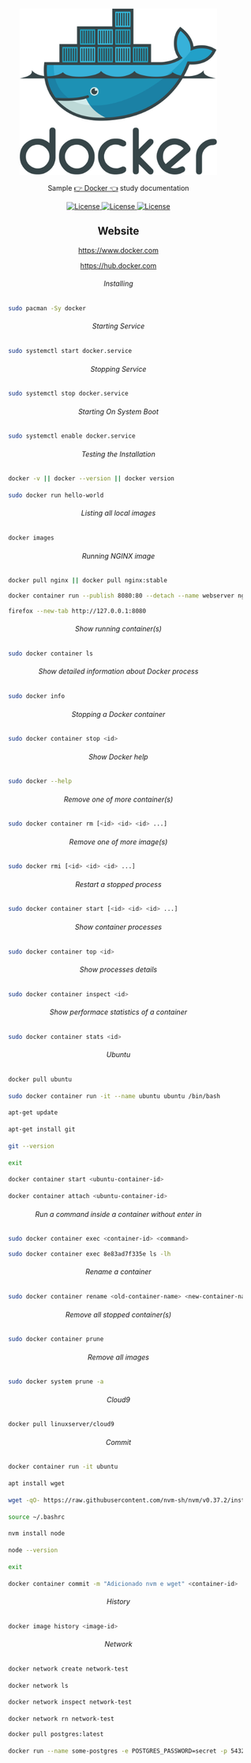 <p align="center"><img src="docker.svg" width="400"></p>

<p align="center">Sample <a href="https://www.docker.com/">👉 Docker 👈</a> study documentation</p>

<p align="center">
    <a href="#">
        <img alt="License" src="https://img.shields.io/github/license/Whopag/Docker">
    </a>
    <a href="#">
        <img alt="License" src="https://img.shields.io/github/languages/count/Whopag/Docker">
    </a>
    <a href="#">
        <img alt="License" src="https://img.shields.io/github/last-commit/Whopag/Docker">
    </a>
</p>

<h2 align="center">Website</h2>
    
<p align="center">
	<a href="https://www.docker.com">https://www.docker.com</a>
</p>

<p align="center">
    <a href="https://hub.docker.com">https://hub.docker.com</a>
</p>

<h6 align="center">Installing</h6>

```bash
	sudo pacman -Sy docker
```

<h6 align="center">Starting Service</h6>

```bash
	sudo systemctl start docker.service
```

<h6 align="center">Stopping Service</h6>

```bash
	sudo systemctl stop docker.service
```

<h6 align="center">Starting On System Boot</h6>

```bash
	sudo systemctl enable docker.service
```

<h6 align="center">Testing the Installation</h6>

```bash
	docker -v || docker --version || docker version

	sudo docker run hello-world
```

<h6 align="center">Listing all local images</h6>

```bash
	docker images
```

<h6 align="center">Running NGINX image</h6>

```bash
	docker pull nginx || docker pull nginx:stable
```

```bash
	docker container run --publish 8080:80 --detach --name webserver nginx
```

```bash
	firefox --new-tab http://127.0.0.1:8080
```

<h6 align="center">Show running container(s)</h6>

```bash
	sudo docker container ls
```

<h6 align="center">Show detailed information about Docker process</h6>

```bash
	sudo docker info
```

<h6 align="center">Stopping a Docker container</h6>

```bash
	sudo docker container stop <id>
```

<h6 align="center">Show Docker help</h6>

```bash
	sudo docker --help
```

<h6 align="center">Remove one of more container(s)</h6>

```bash
	sudo docker container rm [<id> <id> <id> ...]
```

<h6 align="center">Remove one of more image(s)</h6>

```bash
	sudo docker rmi [<id> <id> <id> ...]
```

<h6 align="center">Restart a stopped process</h6>

```bash
	sudo docker container start [<id> <id> <id> ...]
```

<h6 align="center">Show container processes</h6>

```bash
	sudo docker container top <id>
```

<h6 align="center">Show processes details</h6>

```bash
	sudo docker container inspect <id>
```

<h6 align="center">Show performace statistics of a container</h6>

```bash
	sudo docker container stats <id>
```

<h6 align="center">Ubuntu</h6>

```bash
	docker pull ubuntu

	sudo docker container run -it --name ubuntu ubuntu /bin/bash
	
	apt-get update

	apt-get install git

	git --version

	exit

	docker container start <ubuntu-container-id>

	docker container attach <ubuntu-container-id>
```

<h6 align="center">Run a command inside a container without enter in</h6>

```bash
	sudo docker container exec <container-id> <command>
```

```bash
	sudo docker container exec 8e83ad7f335e ls -lh
```

<h6 align="center">Rename a container</h6>

```bash
	sudo docker container rename <old-container-name> <new-container-name>
```

<h6 align="center">Remove all stopped container(s)</h6>

```bash
	sudo docker container prune
```

<h6 align="center">Remove all images</h6>

```bash
	sudo docker system prune -a
```

<h6 align="center">Cloud9</h6>

```bash
	docker pull linuxserver/cloud9
```

<h6 align="center">Commit</h6>

```bash
	docker container run -it ubuntu

	apt install wget

	wget -qO- https://raw.githubusercontent.com/nvm-sh/nvm/v0.37.2/install.sh | bash

	source ~/.bashrc

	nvm install node

	node --version

	exit

	docker container commit -m "Adicionado nvm e wget" <container-id>
```

<h6 align="center">History</h6>

```bash
	docker image history <image-id>
```

<h6 align="center">Network</h6>

```bash
	docker network create network-test

	docker network ls

	docker network inspect network-test

	docker network rn network-test
```

```bash
	docker pull postgres:latest
	
	docker run --name some-postgres -e POSTGRES_PASSWORD=secret -p 5432:5432 -v "$($pwd)/data:/var/lib/postgresql/data" -d postgres:latest
```